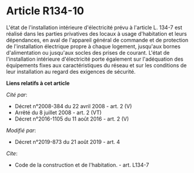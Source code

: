 # Article R134-10

L'état de l'installation intérieure d'électricité prévu à l'article L. 134-7 est réalisé dans les parties privatives des
locaux à usage d'habitation et leurs dépendances, en aval de l'appareil général de commande et de protection de
l'installation électrique propre à chaque logement, jusqu'aux bornes d'alimentation ou jusqu'aux socles des prises de
courant. L'état de l'installation intérieure d'électricité porte également sur l'adéquation des équipements fixes aux
caractéristiques du réseau et sur les conditions de leur installation au regard des exigences de sécurité.

**Liens relatifs à cet article**

_Cité par_:

  - Décret n°2008-384 du 22 avril 2008 - art. 2 (V)
  - Arrêté du 8 juillet 2008 - art. 2 (VT)
  - Décret n°2016-1105 du 11 août 2016 - art. 2 (V)

_Modifié par_:

  - Décret n°2019-873 du 21 août 2019 - art. 4

_Cite_:

  - Code de la construction et de l'habitation. - art. L134-7
